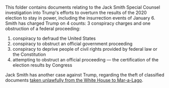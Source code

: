 This folder contains documents relating to the Jack Smith Special Counsel investigation into Trump's efforts to overturn the results of the 2020 election to stay in power, including the insurrection events of January 6. Smith has charged Trump on 4 counts: 3 conspiracy charges and one obstruction of a federal proceeding:

1. conspiracy  to defraud the United States
2. conspiracy to obstruct an official government proceeding
3. conspiracy to deprive people of civil rights provided by federal law or the Constitution
4. attempting to obstruct an official proceeding — the certification of the election results by Congress

Jack Smith has another case against Trump, regarding the theft of classified documents [taken unlawfully from the White House to Mar-a-Lago](https://github.com/doctorparadox/historical-texts/tree/master/trump-indictments/classified-documents).
